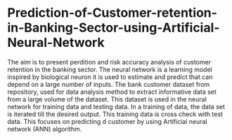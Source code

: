 # Prediction-of-Customer-retention-in-Banking-Sector-using-Artificial-Neural-Network
The aim is to present perdition and risk accuracy analysis of customer retention in the banking sector. The neural network is a learning model inspired by biological neuron it is used to estimate and predict that can depend on a large number of inputs.  The bank customer dataset from repository, used for data analysis method to extract informative data set from a large volume of the dataset. This dataset is used in the neural network for training data and testing data. In a training of data, the data set is iterated till the desired output. This training data is cross check with test data. This focuses on predicting d customer by using Artificial neural network (ANN) algorithm.
